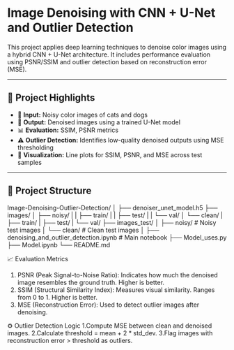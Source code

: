 # Image Denoising with CNN + U-Net and Outlier Detection

This project applies deep learning techniques to denoise color images using a hybrid CNN + U-Net architecture. It includes performance evaluation using PSNR/SSIM and outlier detection based on reconstruction error (MSE).

---

## 🧠 Project Highlights

- 📸 **Input:** Noisy color images of cats and dogs
- 🧼 **Output:** Denoised images using a trained U-Net model
- 📊 **Evaluation:** SSIM, PSNR metrics
- ⚠️ **Outlier Detection:** Identifies low-quality denoised outputs using MSE thresholding
- 🧪 **Visualization:** Line plots for SSIM, PSNR, and MSE across test samples

---

## 📂 Project Structure

Image-Denoising-Outlier-Detection/
│
├── denoiser_unet_model.h5 
├── images/
│ ├── noisy/ 
| |   ├── train/ 
| |   ├── test/ 
| |   └── val/ 
│ └── clean/ 
|     ├── train/ 
|     ├── test/ 
|     └── val/ 
├── images_test/
│ ├── noisy/ # Noisy test images
│ └── clean/ # Clean test images
│
├── denoising_and_outlier_detection.ipynb # Main notebook
├── Model_uses.py 
├── Model.ipynb 
└── README.md


📈 Evaluation Metrics
  1. PSNR (Peak Signal-to-Noise Ratio): Indicates how much the denoised image resembles the ground truth. Higher is better.
  2. SSIM (Structural Similarity Index): Measures visual similarity. Ranges from 0 to 1. Higher is better.
  3. MSE (Reconstruction Error): Used to detect outlier images after denoising.

⚙️ Outlier Detection Logic
  1.Compute MSE between clean and denoised images.
  2.Calculate threshold = mean + 2 * std_dev. 
  3.Flag images with reconstruction error > threshold as outliers.
